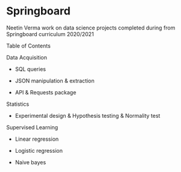
# Springboard 
Neetin Verma work on data science projects completed during from Springboard curriculum 2020/2021

Table of Contents

Data Acquisition

- SQL queries
	
- JSON manipulation & extraction
	
- API & Requests package
	
Statistics

- Experimental design & Hypothesis testing & Normality test
	
Supervised Learning

- Linear regression

 -  Logistic regression
 
 -  Naive bayes

